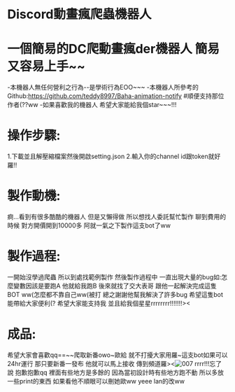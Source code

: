# Discord動畫瘋爬蟲機器人

# 一個簡易的DC爬動畫瘋der機器人 簡易又容易上手~~
-本機器人無任何營利之行為--是學術行為EOO~~~
-本機器人所參考的Github:https://github.com/teddy8997/Baha-animation-notify  #順便支持那位作者(??ww
-如果喜歡我的機器人 希望大家能給我個star~~~!!!

# 操作步驟:
1.下載並且解壓縮檔案然後開啟setting.json
2.輸入你的channel id跟token就好羅!!

# 製作動機:
痾...看到有很多酷酷的機器人 但是又懶得做 所以想找人委託幫忙製作 聊到費用的時候 對方開價開到10000多 阿就一氣之下製作這支bot了ww

# 製作過程:
一開始沒學過爬蟲 所以到處找範例製作 然後製作過程中 一直出現大量的bug如:怎麼變數因該是要跑A 他就給我跑B 
後來就找了交大表哥 跟他一起解決完成這隻BOT ww(怎麼都不靠自己ww(被打
總之謝謝他幫我解決了許多bug 希望這隻bot能帶給大家便利(?
希望大家能支持我 並且給我個星星rrrrrrrr!!!!!!!><

# 成品:
希望大家會喜歡qq==~~爬取新番owo~歐給 就不打擾大家用羅~這支bot如果可以24hr運行 那只要新番一發布 他就可以馬上接收 傳到頻道羅><![007](https://github.com/LittleBlack0001/Discord-/assets/87685533/72e0f1cd-090b-40eb-ba4a-a7285ef6b299)
rrrr!!!忘了說 抱歉抱歉qq 裡面有些地方是多餘的 因為當初設計時有些地方跑不動 所以多放一些print的東西 如果看他不順眼可以刪她歐ww yeee lan的改ww
